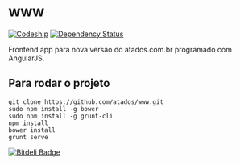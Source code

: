 www
==============

[![Codeship](https://www.codeship.io/projects/ee40fd70-a87c-0131-8655-063dfab0229a/status)](https://codeship.io/projects/19144)
[![Dependency Status](https://gemnasium.com/atados/www.png)](https://gemnasium.com/atados/www) 

Frontend app para nova versão do atados.com.br programado com AngularJS.

## Para rodar o projeto

	git clone https://github.com/atados/www.git
	sudo npm install -g bower 
	sudo npm install -g grunt-cli
	npm install
	bower install
	grunt serve


[![Bitdeli Badge](https://d2weczhvl823v0.cloudfront.net/atados/www/trend.png)](https://bitdeli.com/free "Bitdeli Badge")

